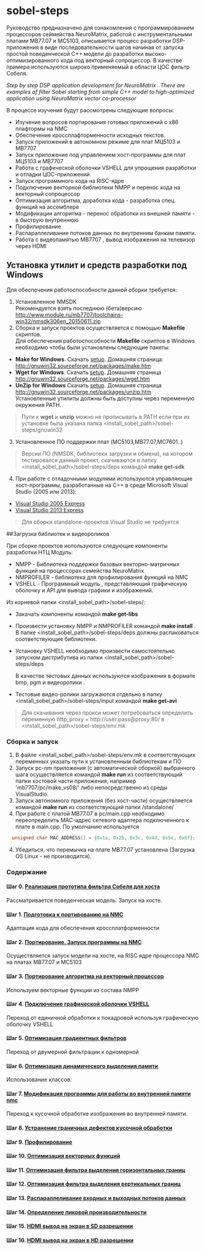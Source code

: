 # sobel-steps

Руководство предназначено для ознакомления с программированием процессоров сеймейства NeuroMatrix, работой с инструментальными платами МВ77.07 и МС5103,
описывается процесс разработки DSP-приложения в виде последовательности шагов начиная от запуска простой поведенческой С++ модели 
до разработки высоко-оптимизированного кода под векторный сопроцессор.
В качестве примера используются широко применяемый в области ЦОС фильтр Собеля.


*Step by step DSP application development for NeuroMatrix . There are examples of filter Sobel  starting from simple C++ model to high-optimized application using NeuroMatrix vector co-processor*

В процессе изучения будут рассмотрены следующие вопросы:
- Изучение вопросов портирования готовых приложений с x86 плафтормы на NMC
- Обеспечение кроссплафторменности исходных текстов. 
- Запуск приложений в автономном режиме для плат МЦ5103 и MB7707 
- Запуск приложение под управлением хост-программы для плат МЦ5103 и MB7707
- Работа с графической оболочки VSHELL для упрощения разработки и отладки ЦОС-приложений 
- Запуск программного кода на RISC-ядре
- Подключение векторной библиотеки NMPP и перенос кода на векторный сопроцессор
- Оптимизация алгоритма, доработка кода - разработка спец. функций на ассемблере 
- Модификации алгоритма - перенос обработки из внешней памяти - в быструю внутреннюю
- Профилирование
- Распараллеливание потоков данных по внутренним банкам памяти.  
- Работа с видеопамятью MB7707 , вывод изображения на телевизор через HDMI



## Установка утилит и средств разработки под Windows  
Для обеспечения работоспособности данной сборки требуется: 

1. Установленное NMSDK  
   Рекомендуется взять последнюю (бета)версию http://www.module.ru/mb7707/toolchains-win32/nmsdk306en_20150611.zip
2. Сборка и запуск проектов осуществляется с помощью **Makefile** скриптов.   
   Для обеспечения работоспособности **Makefile** скриптов в Windows необходимо чтобы были установлены следующие пакеты:
 - **Make for Windows**. Скачать [setup](http://gnuwin32.sourceforge.net/downlinks/make.php). Домашняя страница: http://gnuwin32.sourceforge.net/packages/make.htm
 - **Wget for Windows**. Скачать [setup](http://downloads.sourceforge.net/gnuwin32/wget-1.11.4-1-setup.exe). Домашняя страница http://gnuwin32.sourceforge.net/packages/wget.htm
 - **UnZip for Windows** Скачать [setup](http://gnuwin32.sourceforge.net/downlinks/unzip.php). Домашняя страница http://gnuwin32.sourceforge.net/packages/unzip.htm  
   Установленные утилиты должны быть доступны через переменную окружения PATH.  
> Пути к **wget** и **unzip** можно не прописывать в PATH если при их установке была указана папка <install_sobel_path>/sobel-steps/gnuwin32
3. Установленное ПО поддержки плат (MC5103,МВ77.07,МС7601..)  
  >Версии ПО (NMSDK, библиотеки загрузки и обмена), на котором тестировался данный проект, 
  >скачиваются в папку <install_sobel_path>/sobel-steps/deps  командой **make get-sdk** 
4. При работе с отладочными модулями используются управляющие хост-программы, разработанные на С++ в среде Microsoft Visual Studio (2005 или 2013):
 * [Visual Studio 2005 Express](http://apdubey.blogspot.ru/2009/04/microsoft-visual-studio-2005-express.html)
 * [Visual Studio 2013 Express](https://www.microsoft.com/en-US/download/details.aspx?id=44914)
  > Для сборки standalone-проектов Visual Studio не требуется 
 
##Загрузка библиотек и видеороликов 
 
При сборке проектов используются следующие компоненты разработки НТЦ Модуль:
 * NMPP  - Библиотека поддержки базовых векторно-матричных функций на процессорах семейства NeuroMatrix
 * NMPROFILER - библиотека для профилирования функций на NMC
 * VSHELL - Программный модуль , представляющий графическую оболочку и API для вывода графики и изображений. 
  
  Из корневой папки <install_sobel_path>/sobel-steps/:  
- Закачать компоненты командой **make get-libs**
- Произвести установку NMPP и NMPROFILER командой **make install** .   
  В папке <install_sobel_path>/sobel-steps/deps должны распаковаться соответствующие библиотеки.
- Установку VSHELL необходимо произвести самостоятельно запуском дистрибутива из папки <install_sobel_path>/sobel-steps/deps


  В качестве тестовых данных используются изображения в формате bmp, pgm и видеоролики .
- Тестовые видео-ролики загружаются отдельно в папку  <install_sobel_path>/sobel-steps/input командой **make get-avi**
  
> Для скачивания через прокси может потребоваться определить переменную  http_proxy        = http://user:pass@proxy:80/ в <install_sobel_path>/sobel-steps/env.mk

### Сборка и запуск
1. В файле  <install_sobel_path>/sobel-steps/env.mk  в соответствующих переменных указать пути к установленным библиотекам и ПО
2. Запуск pc-nm приложения (с автоматической сборкой) выбранного шага осуществляется командой **make run** из соответствующий папки хостовой части приложения, например 'mb7707/pc/make_vs08/'  либо непосредственно из среды VisualStudio.
3. Запуск автономного приложения (без хост-части) осуществляется командой **make run** из соответствующий папки /standalone/
3. При работе с платой MB77.07 в pc/main.cpp необходимо переопределить MAC-адрес сетевого адаптера подключенного к плате в  main.cpp. По умолчанию используется 
```cpp
  unsigned char MAC_ADDRESS[] = {0x1a, 0x2b, 0x3c, 0x4d, 0x5e, 0x6f};
```	
4. Убедиться, что перемычка на плате MB77.07 установлена (Загрузка OS Linux - не производится). 



### Содержание 
#### Шаг 0. [Реализация прототипа фильтра Собеля для хоста ](/step00_easybmp_prototype/)
 Рассматривается поведенческая модель. Запуск на хосте.
#### Шаг 1. [Подготовка к портированию на NMC](/step01_easybmp_port2nmc/)
 Адаптация кода для обеспечения кроссплатформенности 
#### Шаг 2. [Портирование. Запуск программы на NMC](/step02_easybmp_risc/)
 Осуществляется запуск модели на хосте, на RISC ядре процессора NMC на платах MB77.07 и МС5103
#### Шаг 3. [Портирование алгоритма на векторный процессор](/step03_easybmp_nmpp/)
  Используем векторные функции из состава NMPP 
#### Шаг 4. [Подключение графической оболочки VSHELL ](/step04_vshell_nmpp/)
 Переход от единичной обработки к покадровой используя графическую оболочку VSHELL
#### Шаг 5. [Оптимизация градиентных фильтров  ](/step05_filter_optimization/)
 Переход от двумерной фильтрации к одномерной 
#### Шаг 6. [Оптимизация динамического выделения памяти ](/step06_class/)
 Использование классов.
#### Шаг 7. [Модификация программы для работы во внутренней памяти nmc](/step07_internal_memory/)
 Переход к кусочной обработке изображения во внутренней памяти.
#### Шаг 8. [Устранение граничных дефектов кусочной обработки](/step08_edge_removal/)
#### Шаг 9. [Профилирование](/step09_profiling/)
#### Шаг 10. [Оптимизация векторных функций ](/step10_nmpp_optimization/)
#### Шаг 11. [Оптимизация фильтра выделения горизонтальных границ ](/step11_filter3h/)
#### Шаг 12. [Оптимизация фильтра выделения вертикальных границ ](/step12_filter3v/)
#### Шаг 13. [Распараллеливание входных и выходных потоков данных ](/step13_memory_optimization/)
#### Шаг 14. [Определение пиковой производительности](/step14_max_performance/)
#### Шаг 15. [HDMI вывод на экран в SD разрешении](/step15_hdmi_sd/)
#### Шаг 16. [HDMI вывод на экран в HD разрешении](/step16_hdmi_hd/)


 